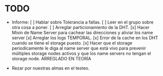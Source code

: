 # TODO

- Informe:
  [ ] Hablar sobre Tolerancia a fallas.
  [ ] Leer en el grupo sobre otra cosa a poner.
[ ] Arreglar particionamiento de la DHT.
[x] Hacer Mixin de Name Server para cachear las direcciones y aliviar los name server
[x] Arreglar los logs TEMPORAL.
[x] Error de la cache en los DHT cuando se tiene el storage puesto.
[x] Hacer que el storage periodicamente le diga al name server que está vivo para prevenir múltiples storage nodes activos y que los name servers no tengan el storage node. ARREGLADO EN TEORÍA

- Rezar por nuestras almas en el testeo.
